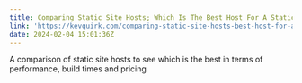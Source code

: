 ```yaml
---
title: Comparing Static Site Hosts; Which Is The Best Host For A Static Site?
link: 'https://kevquirk.com/comparing-static-site-hosts-best-host-for-a-static-site/'
date: 2024-02-04 15:01:36Z
---
```


A comparison of static site hosts to see which is the best in terms of performance, build times and pricing
